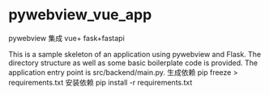 # pywebview_vue_app
pywebview 集成 vue+ fask+fastapi


This is a sample skeleton of an application using pywebview and Flask. The directory structure as well as some basic
boilerplate code is provided. The application entry point is src/backend/main.py.
生成依赖
pip freeze > requirements.txt
安装依赖
pip install -r requirements.txt
